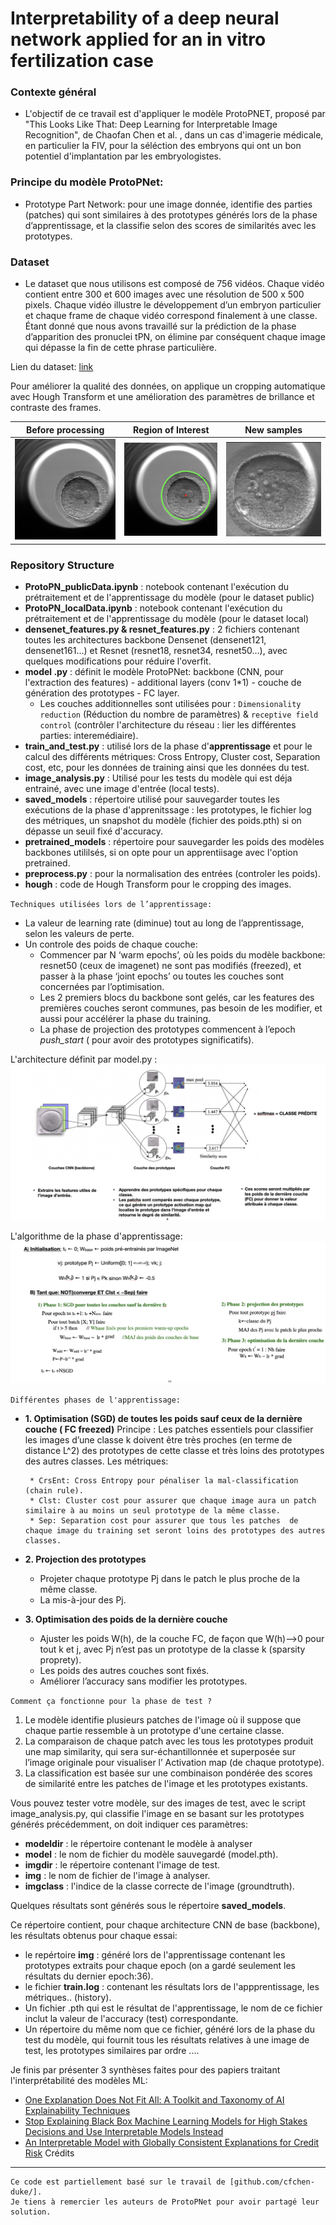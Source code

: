 # Interpretability of a deep neural network applied for an in vitro fertilization case

### Contexte général
* L'objectif de ce travail est d'appliquer le modèle ProtoPNET, proposé par "This Looks Like That: Deep Learning for Interpretable Image Recognition", de Chaofan Chen et al. , dans un cas  d'imagerie médicale, en particulier la FIV, pour la séléction des embryons qui ont un bon potentiel d'implantation par les embryologistes. 

### Principe du modèle ProtoPNet:
* Prototype Part Network: pour une image donnée, identifie des parties (patches) qui sont similaires à des prototypes générés lors de la phase d’apprentissage, et la classifie selon des scores de similarités avec les prototypes.

### Dataset
* Le dataset que nous utilisons est composé de 756 vidéos. Chaque vidéo contient entre 300 et 600 images avec une résolution de 500 x 500 pixels. Chaque vidéo illustre le développement d’un embryon particulier et chaque frame de chaque vidéo correspond finalement à une classe. Étant donné que nous avons travaillé sur la prédiction de la phase d’apparition des pronuclei tPN, on élimine par conséquent chaque image qui dépasse la fin de cette phrase particulière.

Lien du dataset: [link](zenodo.org/record/6390798/files/embryo_dataset.tar.gz?download=1)


Pour améliorer la qualité des données, on applique un cropping automatique avec Hough Transform et une amélioration des paramètres de brillance et contraste des frames.

| Before processing | Region of Interest | New samples  |
|---|---|--|
|![image1](assets/orig_sample.png)|![image2](assets/ROI.png)|![image3](assets/new_data.png)|

### Repository Structure
* **ProtoPN_publicData.ipynb** : notebook contenant l'exécution du prétraitement et de l'apprentissage du modèle (pour le dataset public)
* **ProtoPN_localData.ipynb** : notebook contenant l'exécution du prétraitement et de l'apprentissage du modèle (pour le dataset local)
* **densenet_features.py & resnet_features.py** : 2 fichiers contenant toutes les architectures backbone Densenet (densenet121, densenet161...) et Resnet (resnet18, resnet34, resnet50...), avec quelques modifications pour réduire l'overfit.
* **model .py** : définit le modèle ProtoPNet: backbone (CNN, pour l'extraction des features) - additional layers (conv 1*1) - couche de génération des prototypes - FC layer.
    * Les couches additionnelles sont utilisées pour : `Dimensionality reduction` (Réduction du nombre de paramètres) & `receptive field control` (contrôler l'architecture du réseau : lier les différentes parties: interemédiaire).
* **train_and_test.py** : utilisé lors de la phase d'**apprentissage** et pour le calcul des différents métriques: Cross Entropy, Cluster cost, Separation cost, etc, pour les données de training ainsi que les données du test.
* **image_analysis.py** : Utilisé pour les tests du modèle qui est déja entrainé, avec une image d'entrée (local tests).
* **saved_models** : répertoire utilisé pour sauvegarder toutes les exécutions de la phase d'apprenitssage : les prototypes, le fichier log des métriques, un snapshot du modèle (fichier des poids.pth) si on dépasse un seuil fixé d'accuracy.
* **pretrained_models** : répertoire pour sauvegarder les poids des modèles backbones utililsés, si on opte pour un apprentiisage avec l'option pretrained.
* **preprocess.py** : pour la normalisation des entrées (controler les poids).
* **hough** : code de Hough Transform pour le cropping des images.

`Techniques utilisées lors de l’apprentissage:`
  * La valeur de learning rate (diminue) tout au long de l’apprentissage, selon les valeurs de perte.
  * Un controle des poids de chaque couche:
      * Commencer par N ‘warm epochs’, où les poids du modèle backbone: resnet50 (ceux de imagenet) ne sont pas modifiés (freezed), et passer à la phase ‘joint epochs’ ou toutes les couches sont concernées par l’optimisation.
      * Les 2 premiers blocs du backbone sont gelés, car les features des premières couches seront communes, pas besoin de les modifier, et aussi pour accélérer la phase du training.
      * La phase de projection des prototypes commencent à l’epoch _push_start_ ( pour avoir des prototypes significatifs).

L'architecture définit par model.py :
![image1](assets/model_architecture.png)

L'algorithme de la phase d'apprentissage:
![image2](assets/train_algo.png)

`Différentes phases de l'apprentissage:`
*  **1. Optimisation (SGD) de toutes les poids sauf ceux de la dernière couche ( FC freezed)**
Principe : Les patches essentiels pour classifier les images d’une classe k doivent être très proches (en terme de distance L^2) des prototypes de cette classe et très loins des prototypes des autres classes. Les métriques: 

        * CrsEnt: Cross Entropy pour pénaliser la mal-classification (chain rule).
        * Clst: Cluster cost pour assurer que chaque image aura un patch similaire à au moins un seul prototype de la même classe.
        * Sep: Separation cost pour assurer que tous les patches  de chaque image du training set seront loins des prototypes des autres classes.


*  **2. Projection des prototypes**
    * Projeter chaque prototype Pj dans le patch le plus proche de la même classe.
    * La mis-à-jour des Pj.
*  **3. Optimisation des poids de la dernière couche**
    * Ajuster les poids W(h), de la couche FC, de façon que W(h)-->0 pour tout k et j, avec Pj n’est pas un prototype de la classe k (sparsity proprety).
    * Les poids des autres couches sont fixés.
    * Améliorer l’accuracy sans modifier les prototypes.


`Comment ça fonctionne pour la phase de test ?`
1. Le modèle identifie plusieurs patches de l'image où il suppose que chaque partie ressemble à un prototype d'une certaine classe.
2. La comparaison de chaque patch avec les tous les prototypes produit une map similarity, qui sera sur-échantillonnée et superposée sur l’image originale pour visualiser l’ Activation map (de chaque prototype). 
3. La classification est basée sur une combinaison pondérée des scores de similarité entre les patches de l'image et les prototypes existants. 

Vous pouvez tester votre modèle, sur des images de test, avec le script image_analysis.py, qui classifie l'image en se basant sur les prototypes générés précédemment, on doit indiquer ces paramètres:
* **modeldir** : le répertoire contenant le modèle à analyser
* **model** : le nom de fichier du modèle sauvegardé (model.pth).
* **imgdir** : le répertoire contenant l'image de test.
* **img** : le nom de fichier de l'image à analyser.
* **imgclass** : l'indice de la classe correcte de l'image (groundtruth).


Quelques résultats sont générés sous le répertoire **saved_models**.

Ce répertoire contient, pour chaque architecture CNN de base (backbone), les résultats obtenus pour chaque essai:
* le repértoire **img** : généré lors de l'apprentissage contenant les prototypes extraits pour chaque epoch (on a gardé seulement les résultats du dernier epoch:36).
* le fichier **train.log** : contenant les résultats lors de l'appprentissage, les métriques.. (history).
* Un fichier .pth qui est le résultat de l'apprentissage, le nom de ce fichier inclut la valeur de l'accuracy (test) correspondante.
* Un répertoire du même nom que ce fichier, généré lors de la phase du test du modèle, qui fournit tous les résultats relatives à une image de test, les prototypes similaires par ordre ....

Je finis par présenter 3 synthèses faites pour des papiers traitant l'interprétabilité des modèles ML:
* [One Explanation Does Not Fit All: A Toolkit and Taxonomy of AI Explainability Techniques](https://fringe-frost-fe0.notion.site/One-Explanation-Does-Not-Fit-All-A-Toolkit-and-Taxonomy-of-AI-Explainability-Techniques-d2abb307f14f47078fc0137509905aa8)
* [Stop Explaining Black Box Machine Learning Models for High Stakes Decisions and Use Interpretable Models Instead](https://fringe-frost-fe0.notion.site/Stop-Explaining-Black-Box-Machine-Learning-Models-for-High-Stakes-Decisions-and-Use-Interpretable-Mo-dd329da09ffc41298a1f4fa6168de9e2)
* [An Interpretable Model with Globally Consistent Explanations for Credit Risk](https://fringe-frost-fe0.notion.site/An-Interpretable-Model-with-Globally-Consistent-Explanations-for-Credit-Risk-c617a2e4ced347e283e462d870aa846a)
Crédits
-------
    Ce code est partiellement basé sur le travail de [github.com/cfchen-duke/]. 
    Je tiens à remercier les auteurs de ProtoPNet pour avoir partagé leur solution.